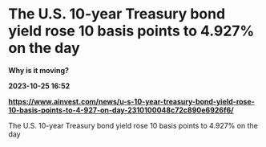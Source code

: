 # The U.S. 10-year Treasury bond yield rose 10 basis points to 4.927% on the day
**Why is it moving?**

**2023-10-25 16:52**

**https://www.ainvest.com/news/u-s-10-year-treasury-bond-yield-rose-10-basis-points-to-4-927-on-day-2310100048c72c890e6926f6/**

The U.S. 10-year Treasury bond yield rose 10 basis points to 4.927% on the day